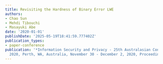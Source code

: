 ```yaml
---
title: Revisiting the Hardness of Binary Error LWE
authors:
- Chao Sun
- Mehdi Tibouchi
- Masayuki Abe
date: '2020-01-01'
publishDate: '2025-05-19T18:41:59.777402Z'
publication_types:
- paper-conference
publication: '*Information Security and Privacy - 25th Australasian Conference, ACISP
  2020, Perth, WA, Australia, November 30 - December 2, 2020, Proceedings*'
---
```

